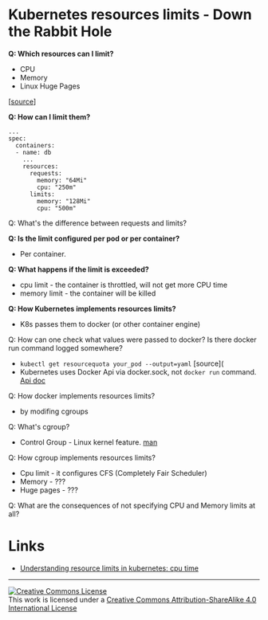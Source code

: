 # Kubernetes resources limits - Down the Rabbit Hole

**Q: Which resources can I limit?**
- CPU
- Memory
- Linux Huge Pages 

[[source](https://kubernetes.io/docs/concepts/configuration/manage-resources-containers/#resource-types)]

**Q: How can I limit them?**
```
...
spec:
  containers:
  - name: db
    ...
    resources:
      requests:
        memory: "64Mi"
        cpu: "250m"
      limits:
        memory: "128Mi"
        cpu: "500m"
```

Q: What's the difference between requests and limits?


**Q: Is the limit configured per pod or per container?**
- Per container.

**Q: What happens if the limit is exceeded?**
- cpu limit - the container is throttled, will not get more CPU time
- memory limit - the container will be killed

**Q: How Kubernetes implements resources limits?**
- K8s passes them to docker (or other container engine)

Q: How can one check what values were passed to docker? Is there docker run command logged somewhere?
- `kubectl get resourcequota your_pod --output=yaml` [source](
- Kubernetes uses Docker Api via docker.sock, not `docker run` command. [Api doc](https://docs.docker.com/engine/api/v1.24/)

Q: How docker implements resources limits?
- by modifing cgroups

Q: What's cgroup?
- Control Group - Linux kernel feature. [man](http://man7.org/linux/man-pages/man7/cgroups.7.html)

Q: How cgroup implements resources limits?
- Cpu limit - it configures CFS (Completely Fair Scheduler)
- Memory - ???
- Huge pages - ???

Q: What are the consequences of not specifying CPU and Memory limits at all?

# Links
- [Understanding resource limits in kubernetes: cpu time](https://medium.com/@betz.mark/understanding-resource-limits-in-kubernetes-cpu-time-9eff74d3161b)

---------------------------------
<a rel="license" href="http://creativecommons.org/licenses/by-sa/4.0/"><img alt="Creative Commons License" style="border-width:0" src="https://i.creativecommons.org/l/by-sa/4.0/88x31.png" /></a><br />This work is licensed under a <a rel="license" href="http://creativecommons.org/licenses/by-sa/4.0/">Creative Commons Attribution-ShareAlike 4.0 International License</a>
